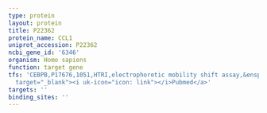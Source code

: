 ```yaml
---
type: protein
layout: protein
title: P22362
protein_name: CCL1
uniprot_accession: P22362
ncbi_gene_id: '6346'
organism: Homo sapiens
function: target gene
tfs: 'CEBPB,P17676,1051,HTRI,electrophoretic mobility shift assay,&ensp;<a href="https://www.ncbi.nlm.nih.gov/pubmed/?term=16864713%5Buid%5D"
  target="_blank"><i uk-icon="icon: link"></i>Pubmed</a>'
targets: ''
binding_sites: ''
---
```

